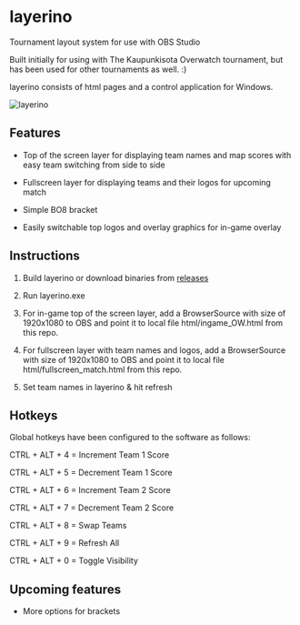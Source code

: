 # layerino
Tournament layout system for use with OBS Studio

Built initially for using with The Kaupunkisota Overwatch tournament, but has been used for other tournaments as well. :)

layerino consists of html pages and a control application for Windows.

![layerino](https://cdn.pbrd.co/images/GVhLxJy.png)

## Features
* Top of the screen layer for displaying team names and map scores with easy team switching from side to side

* Fullscreen layer for displaying teams and their logos for upcoming match

* Simple BO8 bracket

* Easily switchable top logos and overlay graphics for in-game overlay

## Instructions
1) Build layerino or download binaries from [releases](https://github.com/eimink/layerino/releases/)

2) Run layerino.exe

3) For in-game top of the screen layer, add a BrowserSource with size of 1920x1080 to OBS and point it to local file html/ingame_OW.html from this repo.

4) For fullscreen layer with team names and logos, add a BrowserSource with size of 1920x1080 to OBS and point it to local file html/fullscreen_match.html from this repo.

5) Set team names in layerino & hit refresh

## Hotkeys

Global hotkeys have been configured to the software as follows:

CTRL + ALT + 4 = Increment Team 1 Score

CTRL + ALT + 5 = Decrement Team 1 Score

CTRL + ALT + 6 = Increment Team 2 Score

CTRL + ALT + 7 = Decrement Team 2 Score

CTRL + ALT + 8 = Swap Teams

CTRL + ALT + 9 = Refresh All

CTRL + ALT + 0 = Toggle Visibility

## Upcoming features

* More options for brackets
